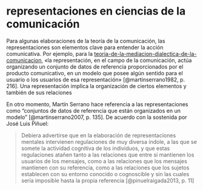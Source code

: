 # representaciones en ciencias de la comunicación

Para algunas elaboraciones de la teoría de la comunicación, las representaciones son elementos clave para entender la acción comunicativa. Por ejemplo, para la [teoria-de-la-mediacion-dialectica-de-la-comunicacion](teoria-de-la-mediacion-dialectica-de-la-comunicacion.md), «la representación, en el campo de la comunicación, actúa organizando un conjunto de datos de referencia proporcionados por el producto comunicativo, en un modelo que posee algún sentido para el usuario o los usuarios de esa representación» [@martinserrano1982, p. 216]. Una representación implica la organización de ciertos elementos y también de sus relaciones

En otro momento, Martín Serrano hace referencia a las representaciones como “conjuntos de datos de referencia que están organizados en un modelo” [@martinserrano2007, p. 135]. De acuerdo con la sostenida por José Luis Piñuel:

 >
 > Debiera advertirse que en la elaboración de representaciones mentales intervienen regulaciones de muy diversa índole, a las que se somete la actividad cognitiva de los individuos, y que estas regulaciones atañen tanto a las relaciones que entre sí mantienen los usuarios de los mensajes, como a las relaciones que los mensajes mantienen con su referencia, como a las relaciones que los sujetos establecen con su entorno conocido o cognoscible y sin las cuales sería imposible hasta la propia referencia [@pinuelraigada2013, p. 11]
